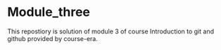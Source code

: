 # Module_three
This repostiory is solution of module 3 of course Introduction to git and github provided by course-era.
